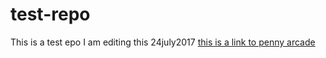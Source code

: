 # test-repo
This is a test epo
I am editing this 24july2017
[this is a link to penny arcade](www.penny-arcade.com)
